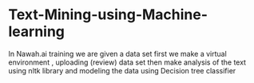 # Text-Mining-using-Machine-learning
In Nawah.ai training we are given a data set first we make a virtual environment , uploading (review) data set then make analysis of the text using nltk library and modeling the data using Decision tree classifier

